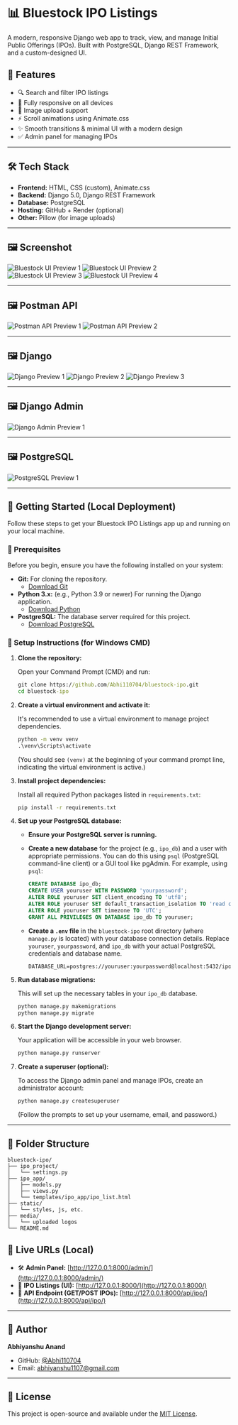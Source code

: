 # 📊 Bluestock IPO Listings

A modern, responsive Django web app to track, view, and manage Initial Public Offerings (IPOs). Built with PostgreSQL, Django REST Framework, and a custom-designed UI.

## 🎯 Features

- 🔍 Search and filter IPO listings
- 📱 Fully responsive on all devices
- 💾 Image upload support
- ⚡ Scroll animations using Animate.css
- ✨ Smooth transitions & minimal UI with a modern design
- ✅ Admin panel for managing IPOs

---

## 🛠️ Tech Stack

- **Frontend:** HTML, CSS (custom), Animate.css
- **Backend:** Django 5.0, Django REST Framework
- **Database:** PostgreSQL
- **Hosting:** GitHub + Render (optional)
- **Other:** Pillow (for image uploads)

---

## 🖼️ Screenshot

![Bluestock UI Preview 1](https://github.com/Abhi110704/Bluestock-IPO/blob/main/Sample%20Project%20Files/Screenshot%202025-06-15%20203900.png?raw=true)
![Bluestock UI Preview 2](https://github.com/Abhi110704/Bluestock-IPO/blob/main/Sample%20Project%20Files/Screenshot%202025-06-15%20203918.png?raw=true)
![Bluestock UI Preview 3](https://github.com/Abhi110704/Bluestock-IPO/blob/main/Sample%20Project%20Files/Screenshot%202025-06-15%20203935.png?raw=true)
![Bluestock UI Preview 4](https://github.com/Abhi110704/Bluestock-IPO/blob/main/Sample%20Project%20Files/Screenshot%202025-06-15%20203946.png?raw=true)

---
## 🖼️ Postman API

![Postman API Preview 1](https://github.com/Abhi110704/Bluestock-IPO/blob/main/Sample%20Project%20Files/Screenshot%202025-06-15%20190855.png?raw=true)
![Postman API Preview 2](https://github.com/Abhi110704/Bluestock-IPO/blob/main/Sample%20Project%20Files/Screenshot%202025-06-15%20191149.png?raw=true)

---
## 🖼️ Django

![Django Preview 1](https://github.com/Abhi110704/Bluestock-IPO/blob/main/Sample%20Project%20Files/Screenshot%202025-06-15%20204822.png?raw=true)
![Django Preview 2](https://github.com/Abhi110704/Bluestock-IPO/blob/main/Sample%20Project%20Files/Screenshot%202025-06-15%20204833.png?raw=true)
![Django Preview 3](https://github.com/Abhi110704/Bluestock-IPO/blob/main/Sample%20Project%20Files/Screenshot%202025-06-15%20204845.png?raw=true)

---
## 🖼️ Django Admin

![Django Admin Preview 1](https://github.com/Abhi110704/Bluestock-IPO/blob/main/Sample%20Project%20Files/Screenshot%202025-06-15%20204856.png?raw=true)

---

## 🖼️ PostgreSQL 

![PostgreSQL Preview 1](https://github.com/Abhi110704/Bluestock-IPO/blob/main/Sample%20Project%20Files/Screenshot%202025-06-15%20210108.png?raw=true)

---

## 🚀 Getting Started (Local Deployment)

Follow these steps to get your Bluestock IPO Listings app up and running on your local machine.

### 📝 Prerequisites

Before you begin, ensure you have the following installed on your system:

*   **Git:** For cloning the repository.
    *   [Download Git](https://git-scm.com/downloads)
*   **Python 3.x:** (e.g., Python 3.9 or newer) For running the Django application.
    *   [Download Python](https://www.python.org/downloads/)
*   **PostgreSQL:** The database server required for this project.
    *   [Download PostgreSQL](https://www.postgresql.org/download/)

### 🧩 Setup Instructions (for Windows CMD)

1.  **Clone the repository:**

    Open your Command Prompt (CMD) and run:
    ```cmd
    git clone https://github.com/Abhi110704/bluestock-ipo.git
    cd bluestock-ipo
    ```

2.  **Create a virtual environment and activate it:**

    It's recommended to use a virtual environment to manage project dependencies.
    ```cmd
    python -m venv venv
    .\venv\Scripts\activate
    ```
    (You should see `(venv)` at the beginning of your command prompt line, indicating the virtual environment is active.)

3.  **Install project dependencies:**

    Install all required Python packages listed in `requirements.txt`:
    ```cmd
    pip install -r requirements.txt
    ```

4.  **Set up your PostgreSQL database:**

    *   **Ensure your PostgreSQL server is running.**
    *   **Create a new database** for the project (e.g., `ipo_db`) and a user with appropriate permissions. You can do this using `psql` (PostgreSQL command-line client) or a GUI tool like pgAdmin. For example, using `psql`:
        ```sql
        CREATE DATABASE ipo_db;
        CREATE USER youruser WITH PASSWORD 'yourpassword';
        ALTER ROLE youruser SET client_encoding TO 'utf8';
        ALTER ROLE youruser SET default_transaction_isolation TO 'read committed';
        ALTER ROLE youruser SET timezone TO 'UTC';
        GRANT ALL PRIVILEGES ON DATABASE ipo_db TO youruser;
        ```
    *   **Create a `.env` file** in the `bluestock-ipo` root directory (where `manage.py` is located) with your database connection details. Replace `youruser`, `yourpassword`, and `ipo_db` with your actual PostgreSQL credentials and database name.

        ```env
        DATABASE_URL=postgres://youruser:yourpassword@localhost:5432/ipo_db
        ```

5.  **Run database migrations:**

    This will set up the necessary tables in your `ipo_db` database.
    ```cmd
    python manage.py makemigrations
    python manage.py migrate
    ```

6.  **Start the Django development server:**

    Your application will be accessible in your web browser.
    ```cmd
    python manage.py runserver
    ```

7.  **Create a superuser (optional):**

    To access the Django admin panel and manage IPOs, create an administrator account:
    ```cmd
    python manage.py createsuperuser
    ```
    (Follow the prompts to set up your username, email, and password.)

---

## 📂 Folder Structure

```
bluestock-ipo/
├── ipo_project/
│   └── settings.py
├── ipo_app/
│   ├── models.py
│   ├── views.py
│   └── templates/ipo_app/ipo_list.html
├── static/
│   └── styles, js, etc.
├── media/
│   └── uploaded logos
└── README.md
```
## 🔗 Live URLs (Local)

- 🛠 **Admin Panel:**                   [http://127.0.0.1:8000/admin/](http://127.0.0.1:8000/admin/)
- 📄 **IPO Listings (UI):**            [http://127.0.0.1:8000/](http://127.0.0.1:8000/)
- 🔌 **API Endpoint (GET/POST IPOs):** [http://127.0.0.1:8000/api/ipo/](http://127.0.0.1:8000/api/ipo/)

---

## 🧠 Author

**Abhiyanshu Anand**

- GitHub: [@Abhi110704](https://github.com/Abhi110704)
- Email: abhiyanshu1107@gmail.com

---

## 📄 License

This project is open-source and available under the [MIT License](LICENSE).
